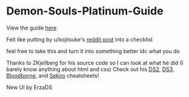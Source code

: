 # Demon-Souls-Platinum-Guide
View the guide <a target="_blank" href="https://larrythelobster318.github.io/Demon-Souls-Platnium-Guide/">here</a>


Felt like putting by u/kojitsuke's <a target="_blank" href="https://www.reddit.com/r/demonssouls/comments/jznguf/i_made_a_chronological_checklist_from_new_game_to/">reddit post</a> into a checklist

feel free to take this and turn it into something better idc what you do

Thanks to ZKjellberg for his source code so I can look at what he did (I barely know anything about html and css)
Check out his <a target="_blank" href="https://github.com/ZKjellberg/dark-souls-2-cheat-sheet">DS2</a>, <a target="_blank" href="https://github.com/ZKjellberg/dark-souls-3-cheat-sheet">DS3</a>, <a target="_blank" href="https://github.com/ZKjellberg/bloodborne-cheat-sheet">Bloodborne</a>, and <a target="_blank" href="https://github.com/ZKjellberg/sekiro-cheat-sheet">Sekiro</a> cheatsheets!

New UI by ErzaDS
